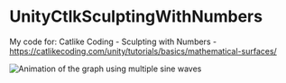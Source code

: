 # UnityCtlkSculptingWithNumbers
My code for: Catlike Coding - Sculpting with Numbers - https://catlikecoding.com/unity/tutorials/basics/mathematical-surfaces/

![Animation of the graph using multiple sine waves](https://github.com/seacomit/UnityCtlkSculptingWithNumbers/blob/main/Assets/multi_wave_before_square_grid.gif?raw=true)

